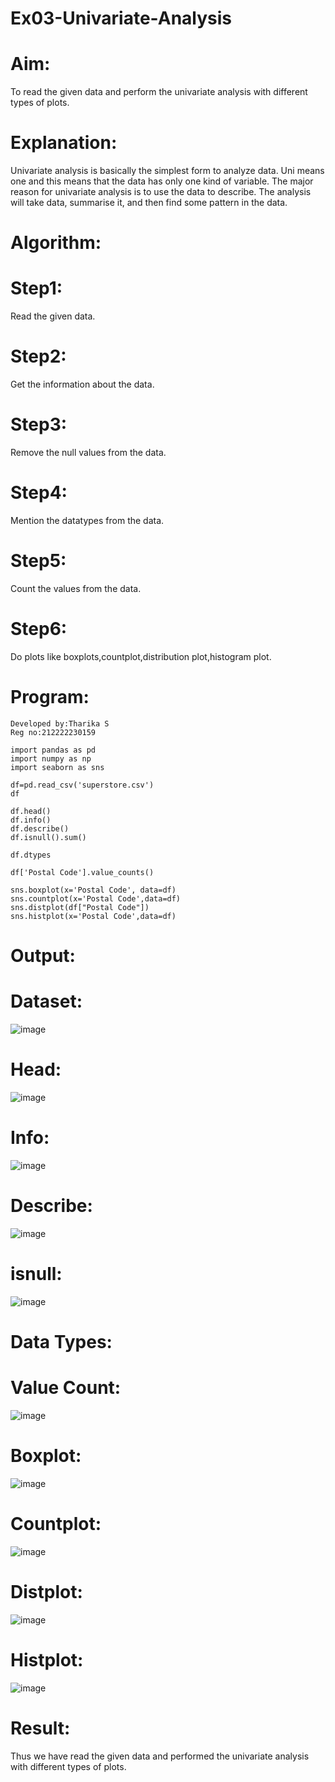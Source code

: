 # Ex03-Univariate-Analysis
# Aim:
To read the given data and perform the univariate analysis with different types of plots.

# Explanation:
Univariate analysis is basically the simplest form to analyze data. Uni means one and this means that the data has only one kind of variable. The major reason for univariate analysis is to use the data to describe. The analysis will take data, summarise it, and then find some pattern in the data.
# Algorithm:
# Step1:
Read the given data.
# Step2:
Get the information about the data.
# Step3:
Remove the null values from the data.
# Step4:
Mention the datatypes from the data.
# Step5:
Count the values from the data.
# Step6:
Do plots like boxplots,countplot,distribution plot,histogram plot.
# Program:
```
Developed by:Tharika S
Reg no:212222230159

import pandas as pd
import numpy as np
import seaborn as sns

df=pd.read_csv('superstore.csv')
df

df.head()
df.info()
df.describe()
df.isnull().sum()

df.dtypes

df['Postal Code'].value_counts()

sns.boxplot(x='Postal Code', data=df)
sns.countplot(x='Postal Code',data=df)
sns.distplot(df["Postal Code"])
sns.histplot(x='Postal Code',data=df)
```
# Output:
# Dataset:
![image](https://github.com/tharikasankar/ODD2023-DataScience-Ex-03/assets/119475507/199eb0f1-006c-4b72-8435-c325fb33c550)
# Head:
![image](https://github.com/tharikasankar/ODD2023-DataScience-Ex-03/assets/119475507/ace045ee-2506-43c0-85ea-b6cc3e2f6778)
# Info:
![image](https://github.com/tharikasankar/ODD2023-DataScience-Ex-03/assets/119475507/1cb936ab-1dd2-4af3-a706-50ad034dc387)
# Describe:
![image](https://github.com/tharikasankar/ODD2023-DataScience-Ex-03/assets/119475507/cc8d3a1f-52ef-41d5-9e6f-6dae99bba1e1)
# isnull:
![image](https://github.com/tharikasankar/ODD2023-DataScience-Ex-03/assets/119475507/23e1abee-8b4b-4441-b0ef-5e1e4d06bc21)
# Data Types:
# Value Count:
![image](https://github.com/tharikasankar/ODD2023-DataScience-Ex-03/assets/119475507/5de81fac-1dda-4610-9067-df99e3773bf6)
# Boxplot:
![image](https://github.com/tharikasankar/ODD2023-DataScience-Ex-03/assets/119475507/bff90961-a387-4d78-a2c8-aae66dcf50de)
# Countplot:
![image](https://github.com/tharikasankar/ODD2023-DataScience-Ex-03/assets/119475507/241fcc61-dbe8-4579-aae6-255ae345e9d6)
# Distplot:
![image](https://github.com/tharikasankar/ODD2023-DataScience-Ex-03/assets/119475507/b73cbe3d-6f91-4048-969f-7aad9b99f969)
# Histplot:
![image](https://github.com/tharikasankar/ODD2023-DataScience-Ex-03/assets/119475507/8dc913ca-cc2e-4101-87e5-ef0802d91ddc)
# Result:
Thus we have read the given data and performed the univariate analysis with different types of plots.





